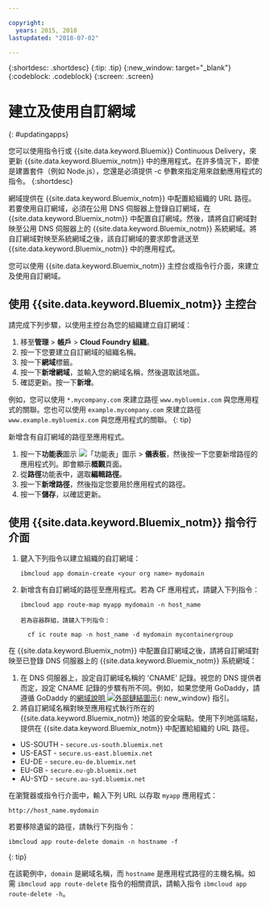 ```yaml
---

copyright:
  years: 2015, 2018
lastupdated: "2018-07-02"

---
```


{:shortdesc: .shortdesc}
{:tip: .tip}
{:new_window: target="_blank"}
{:codeblock: .codeblock}
{:screen: .screen}

# 建立及使用自訂網域
{: #updatingapps}

您可以使用指令行或 {{site.data.keyword.Bluemix}} Continuous Delivery，來更新 {{site.data.keyword.Bluemix_notm}} 中的應用程式。在許多情況下，即使是建置套件（例如 Node.js），您還是必須提供 -c 參數來指定用來啟動應用程式的指令。
{:shortdesc}

網域提供在 {{site.data.keyword.Bluemix_notm}} 中配置給組織的 URL 路徑。若要使用自訂網域，必須在公用 DNS 伺服器上登錄自訂網域，在 {{site.data.keyword.Bluemix_notm}} 中配置自訂網域。然後，請將自訂網域對映至公用 DNS 伺服器上的 {{site.data.keyword.Bluemix_notm}} 系統網域。將自訂網域對映至系統網域之後，該自訂網域的要求即會遞送至 {{site.data.keyword.Bluemix_notm}} 中的應用程式。

您可以使用 {{site.data.keyword.Bluemix_notm}} 主控台或指令行介面，來建立及使用自訂網域。

## 使用 {{site.data.keyword.Bluemix_notm}} 主控台

請完成下列步驟，以使用主控台為您的組織建立自訂網域：

1. 移至**管理** > **帳戶** > **Cloud Foundry 組織**。
2. 按一下您要建立自訂網域的組織名稱。
3. 按一下**網域**標籤。
4. 按一下**新增網域**，並輸入您的網域名稱，然後選取該地區。
5. 確認更新。按一下**新增**。

例如，您可以使用 `*.mycompany.com` 來建立路徑 `www.mybluemix.com` 與您應用程式的關聯。您也可以使用 `example.mycompany.com` 來建立路徑 `www.example.mybluemix.com` 與您應用程式的關聯。
{: tip}

新增含有自訂網域的路徑至應用程式。

1. 按一下**功能表**圖示 ![「功能表」圖示](../icons/icon_hamburger.svg) > **儀表板**，然後按一下您要新增路徑的應用程式列。即會顯示**概觀**頁面。
2. 從**路徑**功能表中，選取**編輯路徑**。
3. 按一下**新增路徑**，然後指定您要用於應用程式的路徑。
4. 按一下**儲存**，以確認更新。

## 使用 {{site.data.keyword.Bluemix_notm}} 指令行介面

1. 鍵入下列指令以建立組織的自訂網域：

   ```
   ibmcloud app domain-create <your org name> mydomain
   ```

2. 新增含有自訂網域的路徑至應用程式。若為 CF 應用程式，請鍵入下列指令：

   ```
   ibmcloud app route-map myapp mydomain -n host_name

   ```

       若為容器群組，請鍵入下列指令：
     

   ```
     cf ic route map -n host_name -d mydomain mycontainergroup
     ```

在 {{site.data.keyword.Bluemix_notm}} 中配置自訂網域之後，請將自訂網域對映至已登錄 DNS 伺服器上的 {{site.data.keyword.Bluemix_notm}} 系統網域：

1. 在 DNS 伺服器上，設定自訂網域名稱的 'CNAME' 記錄。視您的 DNS 提供者而定，設定 CNAME 記錄的步驟有所不同。例如，如果您使用 GoDaddy，請遵循 GoDaddy 的[網域說明 ![外部鏈結圖示](../icons/launch-glyph.svg "外部鏈結圖示")](https://www.godaddy.com/help/add-a-cname-record-19236){: new_window} 指引。
2. 將自訂網域名稱對映至應用程式執行所在的 {{site.data.keyword.Bluemix_notm}} 地區的安全端點。使用下列地區端點，提供在 {{site.data.keyword.Bluemix_notm}} 中配置給組織的 URL 路徑。

  * US-SOUTH - `secure.us-south.bluemix.net`
  * US-EAST - `secure.us-east.bluemix.net`
  * EU-DE - `secure.eu-de.bluemix.net`
  * EU-GB - `secure.eu-gb.bluemix.net`
  * AU-SYD - `secure.au-syd.bluemix.net`

在瀏覽器或指令行介面中，輸入下列 URL 以存取 `myapp` 應用程式：

```
http://host_name.mydomain
```

若要移除遺留的路徑，請執行下列指令：

```
ibmcloud app route-delete domain -n hostname -f

```
{: tip}

在該範例中，`domain` 是網域名稱，而 `hostname` 是應用程式路徑的主機名稱。如需 `ibmcloud app route-delete` 指令的相關資訊，請輸入指令 `ibmcloud app route-delete -h`。
